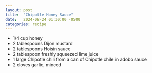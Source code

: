 ```yaml
---
layout: post
title:  "Chipotle Honey Sauce"
date:   2024-08-24 01:30:00 -0500
categories: recipe
---
```


- 1/4 cup honey
- 2 tablespoons Dijon mustard
- 2 tablespoons Hoisin sauce
- 2 tablespoon freshly squeezed lime juice
- 1 large Chipotle chili from a can of Chipotle chile in adobo sauce
- 2 cloves garlic, minced